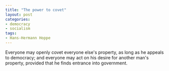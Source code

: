```yaml
---
title: "The power to covet"
layout: post
categories:
- democracy
- socialism
tags:
- Hans-Hermann Hoppe
---
```


Everyone may openly covet everyone else's property, as long as he appeals to democracy; and everyone may act on his desire for another man's property, provided that he finds entrance into government.